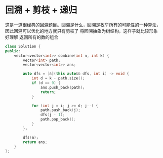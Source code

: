 # 回溯 + 剪枝 + 递归
这是一道很经典的回溯题目。回溯是什么，回溯是枚举所有的可能性的一种算法，因此回溯可以优化的地方就只有剪枝了
将回溯抽象为树结构，这样子就比较形象好理解
返回所有的数的组合
```c++
class Solution {
public:
    vector<vector<int>> combine(int n, int k) {
        vector<int> path;
        vector<vector<int>> ans;

        auto dfs = [&](this auto&& dfs, int i) -> void {
            int d = k - path.size();
            if (d == 0) {
                ans.push_back(path);
                return;
            }

            for (int j = i; j >= d; j--) {
                path.push_back(j);
                dfs(j - 1);
                path.pop_back();
            }
        };

        dfs(n);
        return ans;
    }
};
```
